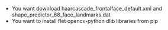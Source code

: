 - You want download haarcascade_frontalface_default.xml and shape_predictor_68_face_landmarks.dat
- You want to install flet opencv-python dlib libraries from pip
